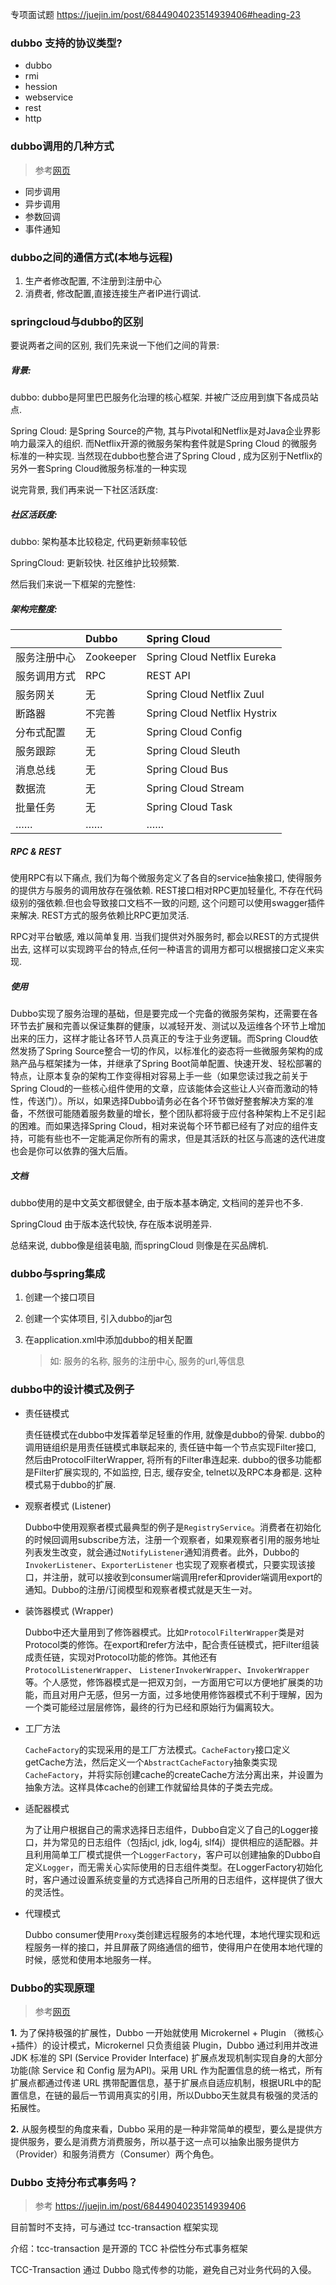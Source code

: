专项面试题 https://juejin.im/post/6844904023514939406#heading-23

### dubbo 支持的协议类型?

* dubbo
* rmi
* hession
* webservice
* rest
* http

### dubbo调用的几种方式

> 参考[网页](https://developer.aliyun.com/article/608811)

* 同步调用
* 异步调用
* 参数回调
* 事件通知

### dubbo之间的通信方式(本地与远程)

1. 生产者修改配置, 不注册到注册中心
2. 消费者, 修改配置,直接连接生产者IP进行调试.

### springcloud与dubbo的区别

要说两者之间的区别, 我们先来说一下他们之间的背景:

##### 背景:

dubbo: dubbo是阿里巴巴服务化治理的核心框架. 并被广泛应用到旗下各成员站点.

Spring Cloud: 是Spring Source的产物,  其与Pivotal和Netflix是对Java企业界影响力最深入的组织. 而Netflix开源的微服务架构套件就是Spring Cloud 的微服务标准的一种实现. 当然现在dubbo也整合进了Spring Cloud , 成为区别于Netflix的另外一套Spring Cloud微服务标准的一种实现

说完背景, 我们再来说一下社区活跃度:

##### 社区活跃度:

dubbo: 架构基本比较稳定, 代码更新频率较低

SpringCloud: 更新较快. 社区维护比较频繁.

然后我们来说一下框架的完整性:

##### 架构完整度:

|              | Dubbo     | Spring Cloud                 |
| :----------- | :-------- | :--------------------------- |
| 服务注册中心 | Zookeeper | Spring Cloud Netflix Eureka  |
| 服务调用方式 | RPC       | REST API                     |
| 服务网关     | 无        | Spring Cloud Netflix Zuul    |
| 断路器       | 不完善    | Spring Cloud Netflix Hystrix |
| 分布式配置   | 无        | Spring Cloud Config          |
| 服务跟踪     | 无        | Spring Cloud Sleuth          |
| 消息总线     | 无        | Spring Cloud Bus             |
| 数据流       | 无        | Spring Cloud Stream          |
| 批量任务     | 无        | Spring Cloud Task            |
| ……           | ……        | ……                           |

##### RPC & REST

使用RPC有以下痛点, 我们为每个微服务定义了各自的service抽象接口, 使得服务的提供方与服务的调用放存在强依赖. REST接口相对RPC更加轻量化, 不存在代码级别的强依赖.但也会导致接口文档不一致的问题, 这个问题可以使用swagger插件来解决. REST方式的服务依赖比RPC更加灵活.

RPC对平台敏感, 难以简单复用. 当我们提供对外服务时, 都会以REST的方式提供出去, 这样可以实现跨平台的特点,任何一种语言的调用方都可以根据接口定义来实现.

##### 使用

Dubbo实现了服务治理的基础，但是要完成一个完备的微服务架构，还需要在各环节去扩展和完善以保证集群的健康，以减轻开发、测试以及运维各个环节上增加出来的压力，这样才能让各环节人员真正的专注于业务逻辑。而Spring Cloud依然发扬了Spring Source整合一切的作风，以标准化的姿态将一些微服务架构的成熟产品与框架揉为一体，并继承了Spring Boot简单配置、快速开发、轻松部署的特点，让原本复杂的架构工作变得相对容易上手一些（如果您读过我之前关于Spring Cloud的一些核心组件使用的文章，应该能体会这些让人兴奋而激动的特性，传送门）。所以，如果选择Dubbo请务必在各个环节做好整套解决方案的准备，不然很可能随着服务数量的增长，整个团队都将疲于应付各种架构上不足引起的困难。而如果选择Spring Cloud，相对来说每个环节都已经有了对应的组件支持，可能有些也不一定能满足你所有的需求，但是其活跃的社区与高速的迭代进度也会是你可以依靠的强大后盾。

##### 文档

dubbo使用的是中文英文都很健全, 由于版本基本确定, 文档间的差异也不多.

SpringCloud 由于版本迭代较快, 存在版本说明差异.

总结来说, dubbo像是组装电脑, 而springCloud 则像是在买品牌机.

### dubbo与spring集成

1. 创建一个接口项目

2. 创建一个实体项目, 引入dubbo的jar包

3. 在application.xml中添加dubbo的相关配置

    > 如: 服务的名称, 服务的注册中心, 服务的url,等信息

### dubbo中的设计模式及例子

* 责任链模式

    责任链模式在dubbo中发挥着举足轻重的作用, 就像是dubbo的骨架. dubbo的调用链组织是用责任链模式串联起来的, 责任链中每一个节点实现Filter接口, 然后由ProtocolFilterWrapper, 将所有的Filter串连起来. dubbo的很多功能都是Filter扩展实现的, 不如监控, 日志, 缓存安全, telnet以及RPC本身都是. 这种模式易于dubbo的扩展.

* 观察者模式 (Listener)

    Dubbo中使用观察者模式最典型的例子是`RegistryService`。消费者在初始化的时候回调用subscribe方法，注册一个观察者，如果观察者引用的服务地址列表发生改变，就会通过`NotifyListener`通知消费者。此外，Dubbo的`InvokerListener`、`ExporterListener` 也实现了观察者模式，只要实现该接口，并注册，就可以接收到consumer端调用refer和provider端调用export的通知。Dubbo的注册/订阅模型和观察者模式就是天生一对。

* 装饰器模式 (Wrapper)

    Dubbo中还大量用到了修饰器模式。比如`ProtocolFilterWrapper`类是对Protocol类的修饰。在export和refer方法中，配合责任链模式，把Filter组装成责任链，实现对Protocol功能的修饰。其他还有`ProtocolListenerWrapper`、 `ListenerInvokerWrapper`、`InvokerWrapper`等。个人感觉，修饰器模式是一把双刃剑，一方面用它可以方便地扩展类的功能，而且对用户无感，但另一方面，过多地使用修饰器模式不利于理解，因为一个类可能经过层层修饰，最终的行为已经和原始行为偏离较大。

* 工厂方法

    `CacheFactory`的实现采用的是工厂方法模式。`CacheFactory`接口定义getCache方法，然后定义一个`AbstractCacheFactory`抽象类实现`CacheFactory`，并将实际创建cache的createCache方法分离出来，并设置为抽象方法。这样具体cache的创建工作就留给具体的子类去完成。

* 适配器模式

    为了让用户根据自己的需求选择日志组件，Dubbo自定义了自己的Logger接口，并为常见的日志组件（包括jcl, jdk, log4j, slf4j）提供相应的适配器。并且利用简单工厂模式提供一个`LoggerFactory`，客户可以创建抽象的Dubbo自定义`Logger`，而无需关心实际使用的日志组件类型。在LoggerFactory初始化时，客户通过设置系统变量的方式选择自己所用的日志组件，这样提供了很大的灵活性。

* 代理模式

    Dubbo consumer使用`Proxy`类创建远程服务的本地代理，本地代理实现和远程服务一样的接口，并且屏蔽了网络通信的细节，使得用户在使用本地代理的时候，感觉和使用本地服务一样。


### Dubbo的实现原理

> 参考[网页](https://crazyfzw.github.io/2018/06/10/dubbo-architecture/)

**1.** 为了保持极强的扩展性，Dubbo 一开始就使用 Microkernel + Plugin （微核心+插件）的设计模式，Microkernel 只负责组装 Plugin，Dubbo 通过利用并改进JDK 标准的 SPI (Service Provider Interface) 扩展点发现机制实现自身的大部分功能(除 Service 和 Config 层为API)。采用 URL 作为配置信息的统一格式，所有扩展点都通过传递 URL 携带配置信息，基于扩展点自适应机制，根据URL中的配置信息，在链的最后一节调用真实的引用，所以Dubbo天生就具有极强的灵活的拓展性。

**2.** 从服务模型的角度来看，Dubbo 采用的是一种非常简单的模型，要么是提供方提供服务，要么是消费方消费服务，所以基于这一点可以抽象出服务提供方（Provider）和服务消费方（Consumer）两个角色。

### Dubbo 支持分布式事务吗？

> 参考 https://juejin.im/post/6844904023514939406

目前暂时不支持，可与通过 tcc-transaction 框架实现

介绍：tcc-transaction 是开源的 TCC 补偿性分布式事务框架

TCC-Transaction 通过 Dubbo 隐式传参的功能，避免自己对业务代码的入侵。


